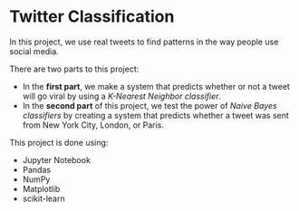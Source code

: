 # Twitter Classification
In this project, we use real tweets to find patterns in the way people use social media.

There are two parts to this project:

* In the __first part__, we make a system that predicts whether or not a tweet will go viral by using a _K-Nearest Neighbor classifier_. 
* In the __second part__ of this project, we test the power of _Naive Bayes classifiers_ by creating a system that predicts whether a tweet was sent from New York City, London, or Paris. 

This project is done using:
* Jupyter Notebook
* Pandas
* NumPy
* Matplotlib
* scikit-learn
